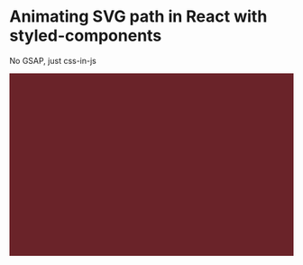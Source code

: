 # Animating SVG path in React with styled-components

No GSAP, just css-in-js


![screenshot](screenshot_sm.gif)
